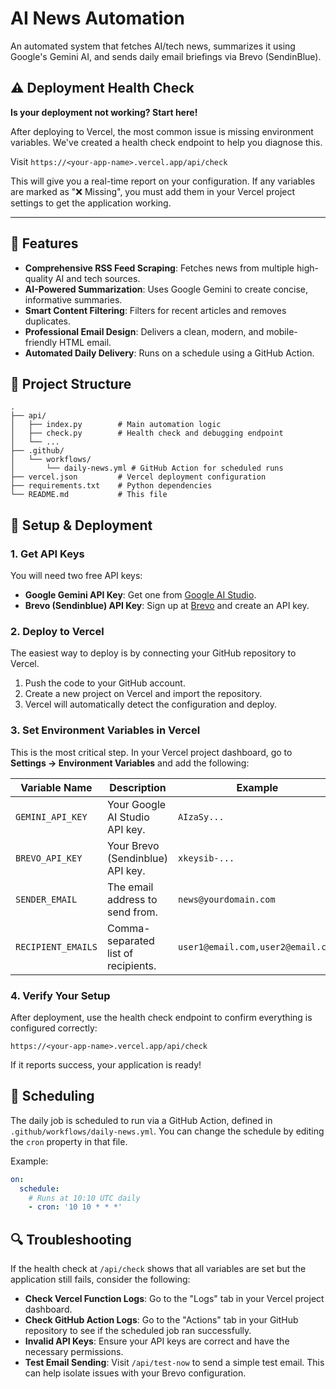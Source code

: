# AI News Automation

An automated system that fetches AI/tech news, summarizes it using Google's Gemini AI, and sends daily email briefings via Brevo (SendinBlue).

## ⚠️ Deployment Health Check

**Is your deployment not working? Start here!**

After deploying to Vercel, the most common issue is missing environment variables. We've created a health check endpoint to help you diagnose this.

Visit `https://<your-app-name>.vercel.app/api/check`

This will give you a real-time report on your configuration. If any variables are marked as "❌ Missing", you must add them in your Vercel project settings to get the application working.

---

## 🚀 Features

- **Comprehensive RSS Feed Scraping**: Fetches news from multiple high-quality AI and tech sources.
- **AI-Powered Summarization**: Uses Google Gemini to create concise, informative summaries.
- **Smart Content Filtering**: Filters for recent articles and removes duplicates.
- **Professional Email Design**: Delivers a clean, modern, and mobile-friendly HTML email.
- **Automated Daily Delivery**: Runs on a schedule using a GitHub Action.

## 📁 Project Structure

```
.
├── api/
│   ├── index.py        # Main automation logic
│   ├── check.py        # Health check and debugging endpoint
│   └── ...
├── .github/
│   └── workflows/
│       └── daily-news.yml # GitHub Action for scheduled runs
├── vercel.json         # Vercel deployment configuration
├── requirements.txt    # Python dependencies
└── README.md           # This file
```

## 🔧 Setup & Deployment

### 1. Get API Keys

You will need two free API keys:

- **Google Gemini API Key**: Get one from [Google AI Studio](https://makersuite.google.com/app/apikey).
- **Brevo (Sendinblue) API Key**: Sign up at [Brevo](https://www.brevo.com/) and create an API key.

### 2. Deploy to Vercel

The easiest way to deploy is by connecting your GitHub repository to Vercel.

1.  Push the code to your GitHub account.
2.  Create a new project on Vercel and import the repository.
3.  Vercel will automatically detect the configuration and deploy.

### 3. Set Environment Variables in Vercel

This is the most critical step. In your Vercel project dashboard, go to **Settings → Environment Variables** and add the following:

| Variable Name      | Description                        | Example                               |
| ------------------ | ---------------------------------- | ------------------------------------- |
| `GEMINI_API_KEY`   | Your Google AI Studio API key.     | `AIzaSy...`                           |
| `BREVO_API_KEY`    | Your Brevo (Sendinblue) API key.   | `xkeysib-...`                         |
| `SENDER_EMAIL`     | The email address to send from.    | `news@yourdomain.com`                 |
| `RECIPIENT_EMAILS` | Comma-separated list of recipients. | `user1@email.com,user2@email.com`     |

### 4. Verify Your Setup

After deployment, use the health check endpoint to confirm everything is configured correctly:

`https://<your-app-name>.vercel.app/api/check`

If it reports success, your application is ready!

## 📅 Scheduling

The daily job is scheduled to run via a GitHub Action, defined in `.github/workflows/daily-news.yml`. You can change the schedule by editing the `cron` property in that file.

Example:
```yaml
on:
  schedule:
    # Runs at 10:10 UTC daily
    - cron: '10 10 * * *'
```

## 🔍 Troubleshooting

If the health check at `/api/check` shows that all variables are set but the application still fails, consider the following:

- **Check Vercel Function Logs**: Go to the "Logs" tab in your Vercel project dashboard.
- **Check GitHub Action Logs**: Go to the "Actions" tab in your GitHub repository to see if the scheduled job ran successfully.
- **Invalid API Keys**: Ensure your API keys are correct and have the necessary permissions.
- **Test Email Sending**: Visit `/api/test-now` to send a simple test email. This can help isolate issues with your Brevo configuration.
